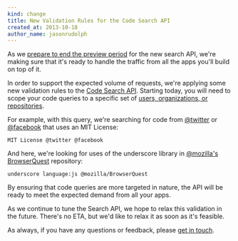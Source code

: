 ```yaml
---
kind: change
title: New Validation Rules for the Code Search API
created_at: 2013-10-18
author_name: jasonrudolph
---
```


As we [prepare to end the preview period][sept-search-api-post] for the new search API,
we're making sure that it's ready to handle the traffic from all the apps you'll build on top of it.

In order to support the expected volume of requests, we're applying some new validation rules to the [Code Search API][code-search-docs].
Starting today, you will need to scope your code queries to a specific set of [users, organizations, or repositories][search-by-user-org-repo].

For example, with this query, we're searching for code from [@twitter][] or [@facebook][] that uses an MIT License:

    MIT License @twitter @facebook

And here, we're looking for uses of the underscore library in [@mozilla's BrowserQuest][@mozilla/BrowserQuest] repository:

    underscore language:js @mozilla/BrowserQuest

By ensuring that code queries are more targeted in nature, the API will be ready to meet the expected demand from all your apps.

As we continue to tune the Search API, we hope to relax this validation in the future.
There's no ETA, but we'd like to relax it as soon as it's feasible.

As always, if you have any questions or feedback, please [get in touch][contact].

[@facebook]: https://github.com/facebook
[@twitter]: https://github.com/twitter
[@mozilla/BrowserQuest]: https://github.com/mozilla/BrowserQuest
[code-search-docs]: /v3/search/#search-code
[contact]: https://github.com/contact?form[subject]=New+Validation+Rules+for+Code+Search+API
[search-by-user-org-repo]: https://help.github.com/articles/searching-code#users-organizations-and-repositories
[sept-search-api-post]: /changes/2013-09-28-an-update-on-the-new-search-api/
